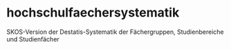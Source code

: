 # hochschulfaechersystematik
SKOS-Version der Destatis-Systematik der Fächergruppen, Studienbereiche und Studienfächer
